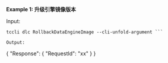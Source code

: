 **Example 1: 升级引擎镜像版本**



Input: 

```
tccli dlc RollbackDataEngineImage --cli-unfold-argument ```

Output: 
```
{
    "Response": {
        "RequestId": "xx"
    }
}
```

